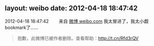 layout: weibo
date: 2012-04-18 18:47:42
---
2012-04-18 18:47:42  &nbsp;&nbsp;&nbsp;&nbsp;&nbsp;&nbsp; 来自 <a href="http://weibo.com/" rel="nofollow">微博 weibo.com</a>
我太冒进了，我太小觑bookmark了……
>  抱歉，此微博已被作者删除。查看帮助：http://t.cn/Rfd3rQV
